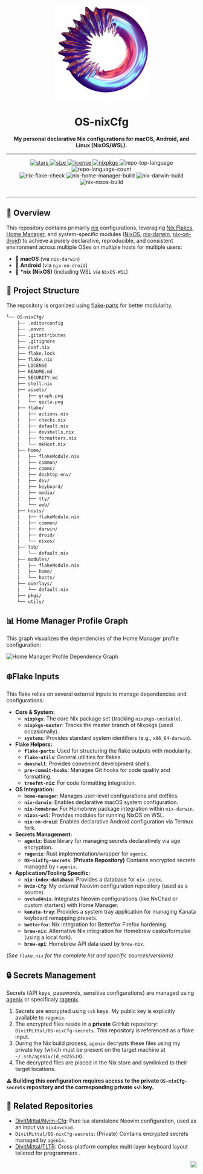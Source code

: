<div id="top">
    <div align="center">
        <img alt='An abstract image of a donut-like object' title='Qezta' height='250' src='./assets/qezta.png' style="position: relative; top: 0; right: 0;" />
        <h1 align='center'>OS-nixCfg</h1>
        <strong>My personal declarative Nix configurations for macOS, Android, and Linux (NixOS/WSL).</strong>
    </div>
</div>

---

<div align='center'>
    <p></p>
    <div align="center">
        <!-- GitHub Badges -->
        <a href="https://github.com/DivitMittal/OS-nixCfg/stargazers">
            <img src="https://img.shields.io/github/stars/DivitMittal/OS-nixCfg?&style=for-the-badge&logo=starship&logoColor=white&color=purple" alt="stars"/>
        </a>
        <a href="https://github.com/DivitMittal/OS-nixCfg/">
            <img src="https://img.shields.io/github/repo-size/DivitMittal/OS-nixCfg?&style=for-the-badge&logo=github&logoColor=white&color=purple" alt="size" />
        </a>
        <a href="https://github.com/DivitMittal/OS-nixCfg/blob/main/LICENSE">
            <img src="https://img.shields.io/github/license/DivitMittal/OS-nixCfg?&style=for-the-badge&logo=unlicense&logoColor=white&color=purple" alt="license"/>
        </a>
         <a href="https://github.com/nixos/nixpkgs">
            <img src="https://img.shields.io/badge/Nixpkgs-unstable-blue.svg?style=for-the-badge&logo=NixOS&logoColor=white&color=purple" alt="nixpkgs"/>
        </a>
        <img src="https://img.shields.io/github/languages/top/DivitMittal/OS-nixCfg?style=for-the-badge&color=purple" alt="repo-top-language"/>
        <img src="https://img.shields.io/github/languages/count/DivitMittal/OS-nixCfg?style=for-the-badge&color=purple" alt="repo-language-count"/>
        <br>
        <img src="https://github.com/DivitMittal/OS-nixCfg/actions/workflows/.github/workflows/flake-check.yml/badge.svg" alt="nix-flake-check"/>
        <img src="https://github.com/DivitMittal/OS-nixCfg/actions/workflows/.github/workflows/home-build.yml/badge.svg" alt="nix-home-manager-build"/>
        <img src="https://github.com/DivitMittal/OS-nixCfg/actions/workflows/.github/workflows/darwin-build.yml/badge.svg" alt="nix-darwin-build"/>
        <img src="https://github.com/DivitMittal/OS-nixCfg/actions/workflows/.github/workflows/nixos-build.yml/badge.svg" alt="nix-nixos-build"/>
    </div>
    <br>
</div>

---

## 📜 Overview

This repository contains primarily [nix](https://github.com/nixos/nix) configurations, leveraging [Nix Flakes](https://nixos.wiki/wiki/Flakes), [Home Manager](https://github.com/nix-community/home-manager), and system-specific modules ([NixOS](https://nixos.org/), [nix-darwin](https://github.com/LnL7/nix-darwin), [nix-on-droid](https://github.com/nix-community/nix-on-droid)) to achieve a purely declarative, reproducible, and consistent environment across multiple OSes on multiple hosts for multiple users:

- 🍎 **macOS** (via `nix-darwin`)
- 🤖 **Android** (via `nix-on-droid`)
- 🐧 **\*nix (NixOS)** (including WSL via `NixOS-WSL`)

## 📁 Project Structure

The repository is organized using [flake-parts](https://github.com/hercules-ci/flake-parts) for better modularity.

```
└── OS-nixCfg/
    ├── .editorconfig
    ├── .envrc
    ├── .gitattributes
    ├── .gitignore
    ├── conf.nix
    ├── flake.lock
    ├── flake.nix
    ├── LICENSE
    ├── README.md
    ├── SECURITY.md
    ├── shell.nix
    ├── assets/
    │   ├── graph.png
    │   └── qezta.png
    ├── flake/
    │   ├── actions.nix
    │   ├── checks.nix
    │   ├── default.nix
    │   ├── devshells.nix
    │   ├── formatters.nix
    │   └── mkHost.nix
    ├── home/
    │   ├── flakeModule.nix
    │   ├── common/
    │   ├── comms/
    │   ├── desktop-env/
    │   ├── dev/
    │   ├── keyboard/
    │   ├── media/
    │   ├── tty/
    │   └── web/
    ├── hosts/
    │   ├── flakeModule.nix
    │   ├── common/
    │   ├── darwin/
    │   ├── droid/
    │   └── nixos/
    ├── lib/
    │   └── default.nix
    ├── modules/
    │   ├── flakeModule.nix
    │   ├── home/
    │   └── hosts/
    ├── overlays/
    │   └── default.nix
    ├── pkgs/
    └── utils/
```

## 📊 Home Manager Profile Graph

This graph visualizes the dependencies of the Home Manager profile configuration:

![Home Manager Profile Dependency Graph](./assets/graph.png)

## ❄️Flake Inputs

This flake relies on several external inputs to manage dependencies and configurations:

- **Core & System:**
  - **`nixpkgs`**: The core Nix package set (tracking `nixpkgs-unstable`).
  - **`nixpkgs-master`**: Tracks the master branch of Nixpkgs (used occasionally).
  - **`systems`**: Provides standard system identifiers (e.g., `x86_64-darwin`).
- **Flake Helpers:**
  - **`flake-parts`**: Used for structuring the flake outputs with modularity.
  - **`flake-utils`**: General utilities for flakes.
  - **`devshell`**: Provides convenient development shells.
  - **`pre-commit-hooks`**: Manages Git hooks for code quality and formatting.
  - **`treefmt-nix`**: For code formatting integration.
- **OS Integration:**
  - **`home-manager`**: Manages user-level configurations and dotfiles.
  - **`nix-darwin`**: Enables declarative macOS system configuration.
  - **`nix-homebrew`**: For Homebrew package integration within `nix-darwin`.
  - **`nixos-wsl`**: Provides modules for running NixOS on WSL.
  - **`nix-on-droid`**: Enables declarative Android configuration via Termux fork.
- **Secrets Management:**
  - **`agenix`**: Base library for managing secrets declaratively via age encryption.
  - **`ragenix`**: Rust implementation/wrapper for `agenix`.
  - **`OS-nixCfg-secrets`**: **(Private Repository)** Contains encrypted secrets managed by `ragenix`.
- **Application/Tooling Specific:**
  - **`nix-index-database`**: Provides a database for `nix-index`.
  - **`Nvim-Cfg`**: My external Neovim configuration repository (used as a source).
  - **`nvchad4nix`**: Integrates Neovim configurations (like NvChad or custom starters) with Home Manager.
  - **`kanata-tray`**: Provides a system tray application for managing Kanata keyboard remapping presets.
  - **`betterfox`**: Nix integration for Betterfox Firefox hardening.
  - **`brew-nix`**: Alternative Nix integration for Homebrew casks/formulae (using a local fork).
  - **`brew-api`**: Homebrew API data used by `brew-nix`.

_(See `flake.nix` for the complete list and specific sources/versions)_

## 🔒 Secrets Management

Secrets (API keys, passwords, sensitive configurations) are managed using [agenix](https://github.com/ryantm/agenix) or specificaly [ragenix](https://github.com/yaxitech/ragenix).

1.  Secrets are encrypted using `ssh` keys. My public key is explicitly available to `ragenix`.
2.  The encrypted files reside in a **private** GitHub repository: `DivitMittal/OS-nixCfg-secrets`. This repository is referenced as a flake input.
3.  During the Nix build process, `agenix` decrypts these files using my private key (which must be present on the target machine at `~/.ssh/agenix/id_ed25519`).
4.  The decrypted files are placed in the Nix store and symlinked to their target locations.

⚠️ **Building this configuration requires access to the private `OS-nixCfg-secrets` repository and the corresponding private `ssh` key.**

## 🔗 Related Repositories

- [DivitMittal/Nvim-Cfg](https://github.com/DivitMittal/Nvim-Cfg): Pure lua standalone Neovim configuration, used as an input via `nix4nvchad`.
- `DivitMittal/OS-nixCfg-secrets`: (Private) Contains encrypted secrets managed by `agenix`.
- [DivitMittal/TLTR](https://github.com/DivitMittal/TLTR): Cross-platform complex multi-layer keyboard layout tailored for programmers .

<div align="right">

[![][back-to-top]](#top)

</div>

[back-to-top]: https://img.shields.io/badge/-BACK_TO_TOP-151515?style=flat-square&color=purple
